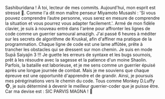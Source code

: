 Sashiburidana ! À toi, lecteur de mes commits. Aujourd'hui, mon esprit est stressé 🎌. Comme l'a dit mon maître penseur Miyamoto Musashi : 'Si vous pouvez comprendre l’autre personne, vous serez en mesure de comprendre la situation et vous pourrez vous adapter facilement.'. Armé de mon fidèle clavier, je suis à nouveau entré dans l'arène pour affronter les lignes de code comme un guerrier samouraï amazigh. J'ai passé 6 heures à méditer sur les secrets de algorithme de Kruskal, afin d'affiner ma pratique de la programmation. Chaque ligne de code est une lame affûtée, prête à trancher les obstacles qui se dressent sur mon chemin. Je suis en mode Supā Saiyajin 3 !!!
    Je guette les erreurs de syntaxe et les bugs sournois, prêt à les résoudre avec la sagesse et la patience d'un moine Shaolin. Parfois, la bataille est laborieuse, et je me sens comme un guerrier épuisé après une longue journée de combat. Mais je me souviens que chaque épreuve est une opportunité d'apprendre et de grandir.
    Ainsi, je poursuis mes pérégrinations vers le chemin du code. Tous comme Monkey D.Luffy 🐵, je suis déterminé à devenir le meilleur guerrier-coder que je puisse être. Car ma devise est : SIC PARVIS MAGNA ! 🚀